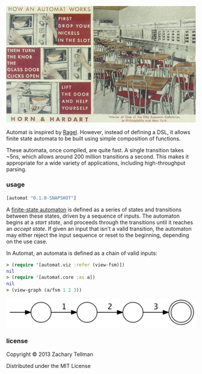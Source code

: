 ![](docs/automat.JPG)

Automat is inspired by [Ragel](http://www.complang.org/ragel/).  However, instead of defining a DSL, it allows finite state automata to be built using simple composition of functions.

These automata, once compiled, are quite fast.  A single transition takes ~5ns, which allows around 200 million transitions a second.  This makes it appropriate for a wide variety of applications, including high-throughput parsing.

### usage

```clj
[automat "0.1.0-SNAPSHOT"]
```

A [finite-state automaton](http://en.wikipedia.org/wiki/Finite-state_machine) is defined as a series of states and transitions between these states, driven by a sequence of inputs. The automaton begins at a *start state*, and proceeds through the transitions until it reaches an *accept state*.  If given an input that isn't a valid transition, the automaton may either reject the input sequence or reset to the beginning, depending on the use case.

In Automat, an automata is defined as a chain of valid inputs:

```clj
> (require '[automat.viz :refer (view-fsm)])
nil
> (require '[automat.core :as a])
nil
> (view-graph (a/fsm 1 2 3))
```

![](docs/readme-0.png)



### license

Copyright © 2013 Zachary Tellman

Distributed under the MIT License
